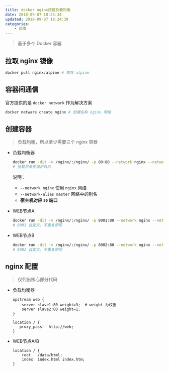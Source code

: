 ```yaml
---
title: docker nginx搭建负载均衡
date: 2018-09-07 18:24:34
updated: 2018-09-07 18:24:39
categories: 
    - 运维
---
```


> 基于多个 Docker 容器

## 拉取 nginx 镜像

```bash
docker pull nginx:alpine # 推荐 alpine
```

## 容器间通信

官方提供的是 `docker network` 作为解决方案

```bash
docker netware create nginx # 创建名称 nginx 网络
```

## 创建容器

> 负载均衡，所以至少需要三个 nginx 容器

- 负载均衡器

    ```bash
    docker run -dit -v /nginx/:/nginx/ -p 80:80 --network nginx --network-alias master --name nginx-master nginx:alpine
    # 挂载目录仅演示目的
    ```
    
    说明：
    
    - `--network nginx` 使用 `nginx` 网络
    - `--network-alias master` 网络中的别名
    - **宿主机对应 `80` 端口**

- WEB节点A

    ```bash
    docker run -dit -v /nginx/:/nginx/ -p 8001:80 --network nginx --network-alias slave1 --name nginx-slave1 nginx:alpine
    # 8001 自定义，不重复即可
    ```
    
- WEB节点B

    ```bash
    docker run -dit -v /nginx/:/nginx/ -p 8002:80 --network nginx --network-alias slave2 --name nginx-slave2 nginx:alpine
    # 8002 自定义，不重复即可
    ```

## nginx 配置

> 仅列出核心部分代码

- 负载均衡器

    ```nginx
    upstream web {
        server slave1:80 weight=3;  # weight 为权重
        server slave2:80 weight=1;
    }
    
    location / {
       proxy_pass   http://web;
    }
    ```

- WEB节点A/B

    ```
    location / {
        root   /data/html;
        index  index.html index.htm;
    }
    ```